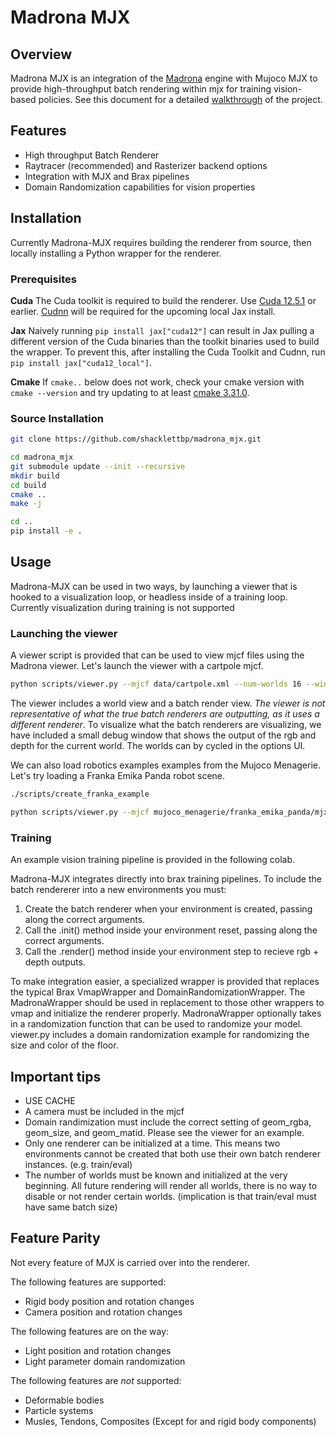 # Madrona MJX

## Overview
Madrona MJX is an integration of the [Madrona](https://madrona-engine.github.io) engine with
Mujoco MJX to provide high-throughput batch rendering within mjx for training vision-based
policies. See this document for a detailed [walkthrough](https://github.com/shacklettbp/madrona_mjx/blob/main/docs/MADRONA.md) of the project.

## Features
- High throughput Batch Renderer
- Raytracer (recommended) and Rasterizer backend options
- Integration with MJX and Brax pipelines
- Domain Randomization capabilities for vision properties

## Installation

Currently Madrona-MJX requires building the renderer from source, then locally installing a Python wrapper for the renderer.

### Prerequisites

**Cuda**
The Cuda toolkit is required to build the renderer. Use [Cuda 12.5.1]([url](https://developer.nvidia.com/cuda-12-5-1-download-archive)) or earlier. [Cudnn](https://developer.nvidia.com/cudnn) will be required for the upcoming local Jax install.

**Jax**
Naively running `pip install jax["cuda12"]` can result in Jax pulling a different version of the Cuda binaries than the toolkit binaries used to build the wrapper. To prevent this, after installing the Cuda Toolkit and Cudnn, run `pip install jax["cuda12_local"]`. 

**Cmake**
If `cmake..` below does not work, check your cmake version with `cmake --version` and try updating to at least [cmake 3.31.0](https://github.com/Kitware/CMake/releases/download/v3.31.0-rc2/cmake-3.31.0-rc2-linux-x86_64.sh).

### Source Installation
```sh
git clone https://github.com/shacklettbp/madrona_mjx.git

cd madrona_mjx
git submodule update --init --recursive
mkdir build
cd build
cmake ..
make -j

cd ..
pip install -e .
```

## Usage

Madrona-MJX can be used in two ways, by launching a viewer that is hooked to 
a visualization loop, or headless inside of a training loop. Currently 
visualization during training is not supported

### Launching the viewer

A viewer script is provided that can be used to view mjcf files using the Madrona
viewer. Let's launch the viewer with a cartpole mjcf.

```sh
python scripts/viewer.py --mjcf data/cartpole.xml --num-worlds 16 --window-width 2730 --window-height 1536 --batch-render-view-width 64 --batch-render-view-height 64
```

The viewer includes a world view and a batch render view. *The viewer is not representative of what the true
batch renderers are outputting, as it uses a different renderer*. To visualize what the batch 
renderers are visualizing, we have included a small debug window that shows the output 
of the rgb and depth for the current world. The worlds can by cycled in the options UI.

We can also load robotics examples examples from the Mujoco Menagerie. Let's 
try loading a Franka Emika Panda robot scene.

```sh
./scripts/create_franka_example

python scripts/viewer.py --mjcf mujoco_menagerie/franka_emika_panda/mjx_single_cube_camera.xml --num-worlds 16 --window-width 2730 --window-height 1536 --batch-render-view-width 64 --batch-render-view-height 64
```

### Training

An example vision training pipeline is provided in the following colab.

Madrona-MJX integrates directly into brax training pipelines. To include the batch rendererer into a new environments you must:
1. Create the batch renderer when your environment is created, passing along the correct arguments.
2. Call the .init() method inside your environment reset, passing along the correct arguments.
3. Call the .render() method inside your environment step to recieve rgb + depth outputs.

To make integration easier, a specialized wrapper is provided that replaces the typical Brax VmapWrapper and DomainRandomizationWrapper.
The MadronaWrapper should be used in replacement to those other wrappers to vmap and initialize the renderer properly. MadronaWrapper 
optionally takes in a randomization function that can be used to randomize your model. viewer.py includes a domain randomization example for randomizing the size
and color of the floor.


## Important tips

- USE CACHE
- A camera must be included in the mjcf
- Domain randimization must include the correct setting of geom_rgba, geom_size, and geom_matid. Please see the viewer for an example.
- Only one renderer can be initialized at a time. This means two environments cannot be created that both use their own batch renderer instances. (e.g. train/eval)
- The number of worlds must be known and initialized at the very beginning. All future rendering will render all worlds, there is no way to disable or not render certain worlds. (implication is that train/eval must have same batch size)

## Feature Parity
Not every feature of MJX is carried over into the renderer.

The following features are supported:
- Rigid body position and rotation changes
- Camera position and rotation changes

The following features are on the way:
- Light position and rotation changes
- Light parameter domain randomization

The following features are *not* supported:
- Deformable bodies
- Particle systems
- Musles, Tendons, Composites (Except for and rigid body components)

